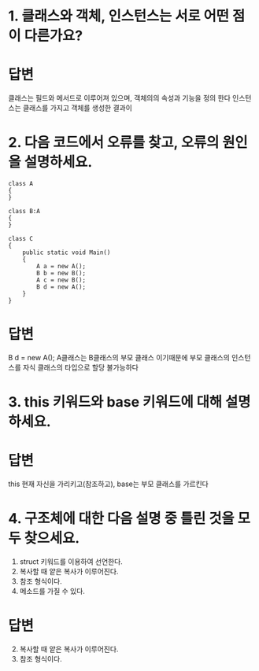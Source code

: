 # 1. 클래스와 객체, 인스턴스는 서로 어떤 점이 다른가요?

# 답변
클래스는 필드와 메서드로 이루어져 있으며, 객체의의 속성과 기능을 정의 한다
인스턴스는 클래스를 가지고 객체를 생성한 결과이

# 2. 다음 코드에서 오류를 찾고, 오류의 원인을 설명하세요.

```
class A
{
}

class B:A
{
}

class C
{
	public static void Main()
	{
		A a = new A();
		B b = new B();
		A c = new B();
		B d = new A();
	}
}
```
# 답변
B d = new A(); A클래스는 B클래스의 부모 클래스 이기때문에 부모 클래스의 인스턴스를 자식 클래스의 타입으로 할당 불가능하다

# 3. this 키워드와 base 키워드에 대해 설명하세요.

# 답변
this 현재 자신을 가리키고(참조하고), base는 부모 클래스를 가르킨다

# 4. 구조체에 대한 다음 설명 중 틀린 것을 모두 찾으세요.
1. struct 키워드를 이용하여 선언한다.
2. 복사할 때 얕은 복사가 이루어진다.
3. 참조 형식이다.
4. 메소드를 가질 수 있다.

# 답변
2. 복사할 때 얕은 복사가 이루어진다.
3. 참조 형식이다.

